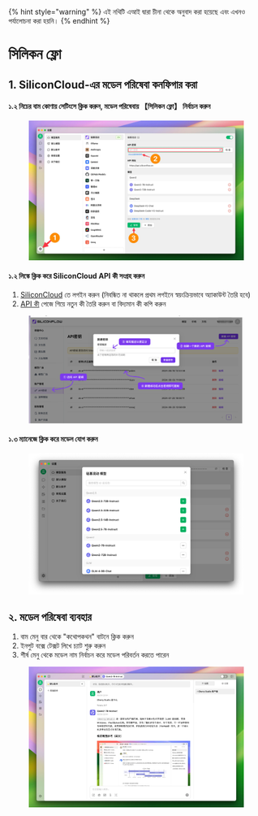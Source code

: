 
{% hint style="warning" %}
এই নথিটি এআই দ্বারা চীনা থেকে অনুবাদ করা হয়েছে এবং এখনও পর্যালোচনা করা হয়নি।
{% endhint %}

# সিলিকন ফ্লো

## 1. SiliconCloud-এর মডেল পরিষেবা কনফিগার করা <a href="#id-2-siliconcloud" id="id-2-siliconcloud"></a>

#### [​](https://docs.siliconflow.cn/usercases/use-siliconcloud-in-cherry-studio#2-1)১.২ নিচের বাম কোণায় সেটিংসে ক্লিক করুন, মডেল পরিষেবায় 【সিলিকন ফ্লো】 নির্বাচন করুন <a href="#id-2-1" id="id-2-1"></a>

<figure><img src="https://raw.githubusercontent.com/siliconflow/doc-images/refs/heads/main/1-apikey-settings.webp" alt=""><figcaption></figcaption></figure>

#### [​](https://docs.siliconflow.cn/usercases/use-siliconcloud-in-cherry-studio#2-2-siliconcloud-api)১.২ লিঙ্কে ক্লিক করে SiliconCloud API কী সংগ্রহ করুন <a href="#id-2-2-siliconcloud-api" id="id-2-2-siliconcloud-api"></a>

1. [SiliconCloud](https://cloud.siliconflow.cn/) তে লগইন করুন (নিবন্ধিত না থাকলে প্রথম লগইনে স্বয়ংক্রিয়ভাবে অ্যাকাউন্ট তৈরি হবে)
2. [API কী](https://cloud.siliconflow.cn/account/ak) পেজে গিয়ে নতুন কী তৈরি করুন বা বিদ্যমান কী কপি করুন

<figure><img src="https://raw.githubusercontent.com/siliconflow/doc-images/refs/heads/main/2-siliconcloud-apikey.png" alt=""><figcaption></figcaption></figure>

#### [​](https://docs.siliconflow.cn/usercases/use-siliconcloud-in-cherry-studio#2-3)১.৩ ম্যানেজে ক্লিক করে মডেল যোগ করুন <a href="#id-2-3" id="id-2-3"></a>

<figure><img src="https://raw.githubusercontent.com/siliconflow/doc-images/refs/heads/main/3-models.png" alt=""><figcaption></figcaption></figure>

## [​](https://docs.siliconflow.cn/usercases/use-siliconcloud-in-cherry-studio#3)২. মডেল পরিষেবা ব্যবহার <a href="#id-3" id="id-3"></a>

1. বাম মেনু বার থেকে "কথোপকথন" বাটনে ক্লিক করুন
2. ইনপুট বক্সে টেক্সট লিখে চ্যাট শুরু করুন
3. শীর্ষ মেনু থেকে মডেল নাম নির্বাচন করে মডেল পরিবর্তন করতে পারেন

<figure><img src="https://raw.githubusercontent.com/siliconflow/doc-images/refs/heads/main/4-chat.webp" alt=""><figcaption></figcaption></figure>